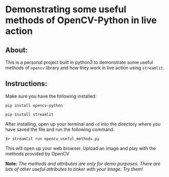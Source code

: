 # Demonstrating some useful methods of OpenCV-Python in live action

## About:

This is a personal project built in python3 to demonstrate some useful methods of `opencv` library and how they work in live action using `streamlit`.

## Instructions:

Make sure you have the following installed:

`pip install opencv-python`

`pip install streamlit`

After installing, open up your terminal and `cd` into the directory where you have saved the file and run the following command.

`$> streamlit run opencv_useful_methods.py`

This will open up your web browser. Upload an image and play with the methods provided by OpenCV

**Note:** *The methods and attributes are only for demo purposes. There are lots of other useful attributes to tinker with your image. Try them!*
